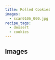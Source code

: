 ```yaml
---
title: Rolled Cookies
images:
  - scan0106_000.jpg
recipe_tags:
  - dessert
  - cookies
---
```


## Images
